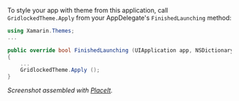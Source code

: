 To style your app with theme from this application, call
`GridlockedTheme.Apply` from your AppDelegate's `FinishedLaunching` method:

```csharp
using Xamarin.Themes;
...

public override bool FinishedLaunching (UIApplication app, NSDictionary options)
{
	...
	GridlockedTheme.Apply ();
}
```
 
*Screenshot assembled with [PlaceIt](http://placeit.breezi.com/).*